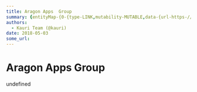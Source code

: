 ```yaml
---
title: Aragon Apps  Group
summary: {entityMap-{0-{type-LINK,mutability-MUTABLE,data-{url-https-//github.com/aragon/aragon-apps/tree/master/apps/group},1-{type-LINK,mutability-MUTABLE,data-{url-http-//wiki.aragon.one/documentation/aragonOS/-forwarders},2-{type-LINK,mutability-MUTABLE,data-{url-http-//wiki.aragon.one/documentation/aragonOS/-evm-call-script}},blocks-[{key-foo,text-Code in Github- aragon-apps/apps/group,type-unstyled,depth-0,inlineStyleRanges-[{offset-0,length-15,style-ITALIC,{offset-0,length-15,style-BOLD],entityRan
authors:
  - Kauri Team (@kauri)
date: 2018-05-03
some_url: 
---
```


# Aragon Apps  Group


undefined